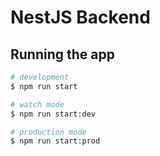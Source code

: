 # NestJS Backend

## Running the app

```bash
# development
$ npm run start

# watch mode
$ npm run start:dev

# production mode
$ npm run start:prod
```
